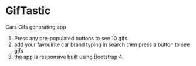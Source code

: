 # GifTastic
Cars Gifs generating app

1. Press any pre-populated buttons to see 10 gifs
2. add your favouirite car brand typing in search then press a button to see gifs
3. the app is responsive built using Bootstrap 4.

